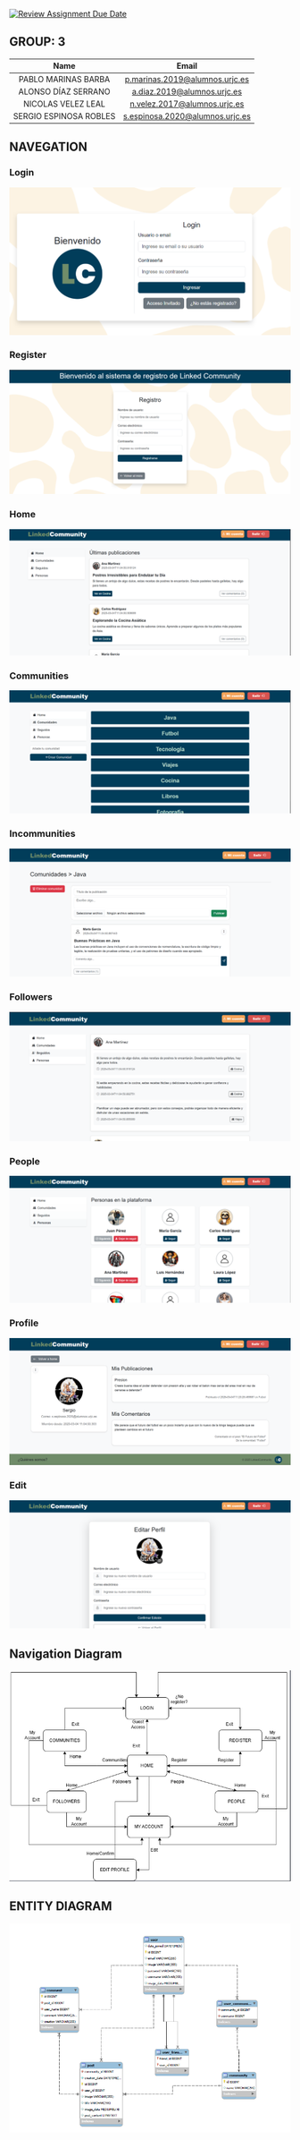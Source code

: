 [![Review Assignment Due Date](https://classroom.github.com/assets/deadline-readme-button-22041afd0340ce965d47ae6ef1cefeee28c7c493a6346c4f15d667ab976d596c.svg)](https://classroom.github.com/a/D1C1HU9V)

## **GROUP: 3**
| Name                   | Email                                |
|:------------------------:|:------------------------------------:|
| PABLO MARINAS BARBA      | p.marinas.2019@alumnos.urjc.es      |
| ALONSO DÍAZ SERRANO      | a.diaz.2019@alumnos.urjc.es        |
| NICOLAS VELEZ LEAL       | n.velez.2017@alumnos.urjc.es       |
| SERGIO ESPINOSA ROBLES   | s.espinosa.2020@alumnos.urjc.es    |



## **NAVEGATION**

### Login
![Login Image](Images/login.png)

### Register
![Register Image](Images/Register.png)

### Home
![Home](Images/home.png)

### Communities
![Communities](Images/communities.png)

### Incommunities
![Incommunities](Images/Incommunities.png)

### Followers
![Followers](Images/Followers.png)

### People
![People](Images/people.png)

### Profile
![Profile](Images/profile.png)

### Edit
![Edit](Images/edit.png)
## Navigation Diagram

![Navigation Diagram](Images/Navigation%20diagram.png)









## **ENTITY DIAGRAM**
![Entity Diagram](Images/entity%20diagram.png)



